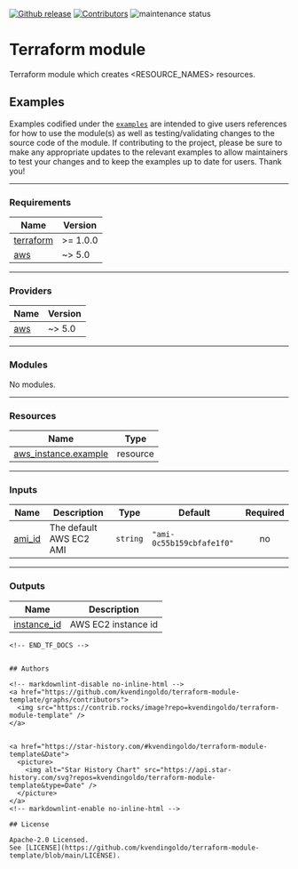 <!-- BADGES -->
[![Github release](https://img.shields.io/github/v/release/kvendingoldo/terraform-module-template?style=for-the-badge)](https://github.com/kvendingoldo/terraform-module-templatereleases) [![Contributors](https://img.shields.io/github/contributors/kvendingoldo/terraform-module-template?style=for-the-badge)](https://github.com/kvendingoldo/terraform-module-template/graphs/contributors) ![maintenance status](https://img.shields.io/maintenance/yes/2025.svg?style=for-the-badge)


# <PROVIDER> <NAME> Terraform module

Terraform module which creates <RESOURCE_NAMES> resources.

## Examples

Examples codified under
the [`examples`](https://github.com/kvendingoldo/terraform-module-template/tree/main/examples) are intended
to give users references for how to use the module(s) as well as testing/validating changes to the source code of the
module. If contributing to the project, please be sure to make any appropriate updates to the relevant examples to allow
maintainers to test your changes and to keep the examples up to date for users. Thank you!

<!-- BEGIN_TF_DOCS -->
---
### Requirements

| Name | Version |
|------|---------|
| <a name="requirement_terraform"></a> [terraform](#requirement\_terraform) | >= 1.0.0 |
| <a name="requirement_aws"></a> [aws](#requirement\_aws) | ~> 5.0 |

----
### Providers

| Name | Version |
|------|---------|
| <a name="provider_aws"></a> [aws](#provider\_aws) | ~> 5.0 |

----
### Modules

No modules.

----
### Resources

| Name | Type |
|------|------|
| [aws_instance.example](https://registry.terraform.io/providers/hashicorp/aws/latest/docs/resources/instance) | resource |

----
### Inputs

| Name | Description | Type | Default | Required |
|------|-------------|------|---------|:--------:|
| <a name="input_ami_id"></a> [ami\_id](#input\_ami\_id) | The default AWS EC2 AMI | `string` | `"ami-0c55b159cbfafe1f0"` | no |

----
### Outputs

| Name | Description |
|------|-------------|
| <a name="output_instance_id"></a> [instance\_id](#output\_instance\_id) | AWS EC2 instance id |

```
<!-- END_TF_DOCS -->


## Authors

<!-- markdownlint-disable no-inline-html -->
<a href="https://github.com/kvendingoldo/terraform-module-template/graphs/contributors">
  <img src="https://contrib.rocks/image?repo=kvendingoldo/terraform-module-template" />
</a>


<a href="https://star-history.com/#kvendingoldo/terraform-module-template&Date">
  <picture>
    <img alt="Star History Chart" src="https://api.star-history.com/svg?repos=kvendingoldo/terraform-module-template&type=Date" />
  </picture>
</a>
<!-- markdownlint-enable no-inline-html -->

## License

Apache-2.0 Licensed.
See [LICENSE](https://github.com/kvendingoldo/terraform-module-template/blob/main/LICENSE).
